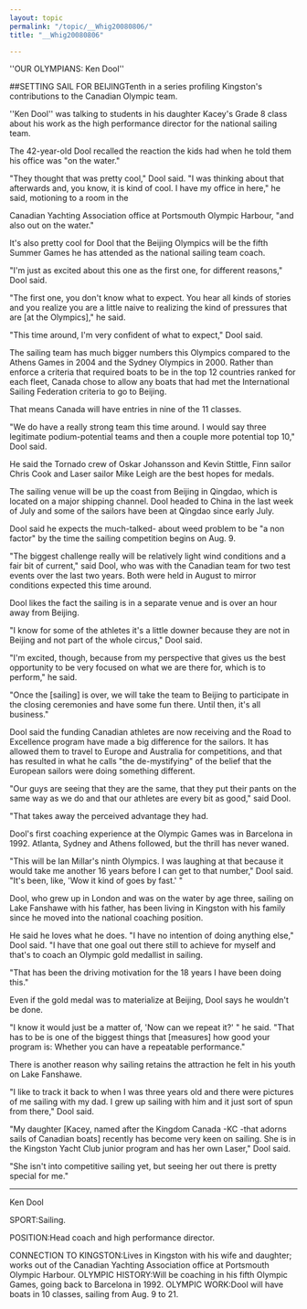 ```yaml
---
layout: topic
permalink: "/topic/__Whig20080806/"
title: "__Whig20080806"

---
```




''OUR OLYMPIANS: Ken Dool''

##SETTING SAIL FOR BEIJINGTenth in a series profiling Kingston's contributions to the Canadian Olympic team.

''Ken Dool'' was talking to students in his daughter Kacey's Grade 8 class about his work as the high performance director for the national sailing team.

The 42-year-old Dool recalled the reaction the kids had when he told them his office was "on the water."

"They thought that was pretty cool," Dool said. "I was thinking about that afterwards and, you know, it is kind of cool. I have my office in here," he said, motioning to a room in the

Canadian Yachting Association office at Portsmouth Olympic Harbour, "and also out on the water."

It's also pretty cool for Dool that the Beijing Olympics will be the fifth Summer Games he has attended as the national sailing team coach.

"I'm just as excited about this one as the first one, for different reasons," Dool said.

"The first one, you don't know what to expect. You hear all kinds of stories and you realize you are a little naive to realizing the kind of pressures that are [at the Olympics]," he said.

"This time around, I'm very confident of what to expect," Dool said.

The sailing team has much bigger numbers this Olympics compared to the Athens Games in 2004 and the Sydney Olympics in 2000. Rather than enforce a criteria that required boats to be in the top 12 countries ranked for each fleet, Canada chose to allow any boats that had met the International Sailing Federation criteria to go to Beijing.

That means Canada will have entries in nine of the 11 classes.

"We do have a really strong team this time around. I would say three legitimate podium-potential teams and then a couple more potential top 10," Dool said.

He said the Tornado crew of Oskar Johansson and Kevin Stittle, Finn sailor Chris Cook and Laser sailor Mike Leigh are the best hopes for medals.

The sailing venue will be up the coast from Beijing in Qingdao, which is located on a major shipping channel. Dool headed to China in the last week of July and some of the sailors have been at Qingdao since early July.

Dool said he expects the much-talked- about weed problem to be "a non factor" by the time the sailing competition begins on Aug. 9.

"The biggest challenge really will be relatively light wind conditions and a fair bit of current," said Dool, who was with the Canadian team for two test events over the last two years. Both were held in August to mirror conditions expected this time around.

Dool likes the fact the sailing is in a separate venue and is over an hour away from Beijing.

"I know for some of the athletes it's a little downer because they are not in Beijing and not part of the whole circus," Dool said.

"I'm excited, though, because from my perspective that gives us the best opportunity to be very focused on what we are there for, which is to perform," he said.

"Once the [sailing] is over, we will take the team to Beijing to participate in the closing ceremonies and have some fun there. Until then, it's all business."

Dool said the funding Canadian athletes are now receiving and the Road to Excellence program have made a big difference for the sailors. It has allowed them to travel to Europe and Australia for competitions, and that has resulted in what he calls "the de-mystifying" of the belief that the European sailors were doing something different.

"Our guys are seeing that they are the same, that they put their pants on the same way as we do and that our athletes are every bit as good," said Dool.

"That takes away the perceived advantage they had.

Dool's first coaching experience at the Olympic Games was in Barcelona in 1992. Atlanta, Sydney and Athens followed, but the thrill has never waned.

"This will be Ian Millar's ninth Olympics. I was laughing at that because it would take me another 16 years before I can get to that number," Dool said. "It's been, like, 'Wow it kind of goes by fast.' "

Dool, who grew up in London and was on the water by age three, sailing on Lake Fanshawe with his father, has been living in Kingston with his family since he moved into the national coaching position.

He said he loves what he does. "I have no intention of doing anything else," Dool said. "I have that one goal out there still to achieve for myself and that's to coach an Olympic gold medallist in sailing.

"That has been the driving motivation for the 18 years I have been doing this."

Even if the gold medal was to materialize at Beijing, Dool says he wouldn't be done.

"I know it would just be a matter of, 'Now can we repeat it?' " he said. "That has to be is one of the biggest things that [measures] how good your program is: Whether you can have a repeatable performance."

There is another reason why sailing retains the attraction he felt in his youth on Lake Fanshawe.

"I like to track it back to when I was three years old and there were pictures of me sailing with my dad. I grew up sailing with him and it just sort of spun from there," Dool said.

"My daughter [Kacey, named after the Kingdom Canada -KC -that adorns sails of Canadian boats] recently has become very keen on sailing. She is in the Kingston Yacht Club junior program and has her own Laser," Dool said.

"She isn't into competitive sailing yet, but seeing her out there is pretty special for me."

----

Ken Dool

SPORT:Sailing.

POSITION:Head coach and high performance director.

CONNECTION TO KINGSTON:Lives in Kingston with his wife and daughter; works out of the Canadian Yachting Association office at Portsmouth Olympic Harbour. OLYMPIC HISTORY:Will be coaching in his fifth Olympic Games, going back to Barcelona in 1992. OLYMPIC WORK:Dool will have boats in 10 classes, sailing from Aug. 9 to 21.



